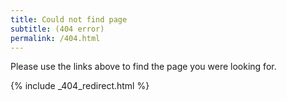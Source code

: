 ```yaml
---
title: Could not find page
subtitle: (404 error)
permalink: /404.html
---
```


Please use the links above to find the page you were looking for.

{% include _404_redirect.html %}

